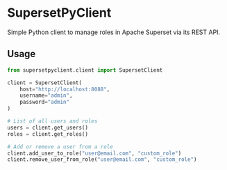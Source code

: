 # SupersetPyClient

Simple Python client to manage roles in Apache Superset via its REST API.

## Usage

```Python
from supersetpyclient.client import SupersetClient

client = SupersetClient(
    host="http://localhost:8088",
    username="admin",
    password="admin"
)

# List of all users and roles
users = client.get_users()
roles = client.get_roles()

# Add or remove a user from a role
client.add_user_to_role("user@email.com", "custom_role")
client.remove_user_from_role("user@email.com", "custom_role")
```
